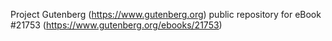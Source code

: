 Project Gutenberg (https://www.gutenberg.org) public repository for eBook #21753 (https://www.gutenberg.org/ebooks/21753)
